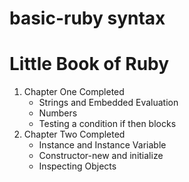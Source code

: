 # basic-ruby syntax
# Little Book of Ruby

1. Chapter One Completed
   - Strings and Embedded Evaluation
   - Numbers
   - Testing a condition if then blocks
2. Chapter Two Completed
   - Instance and Instance Variable
   - Constructor-new and initialize
   - Inspecting Objects
